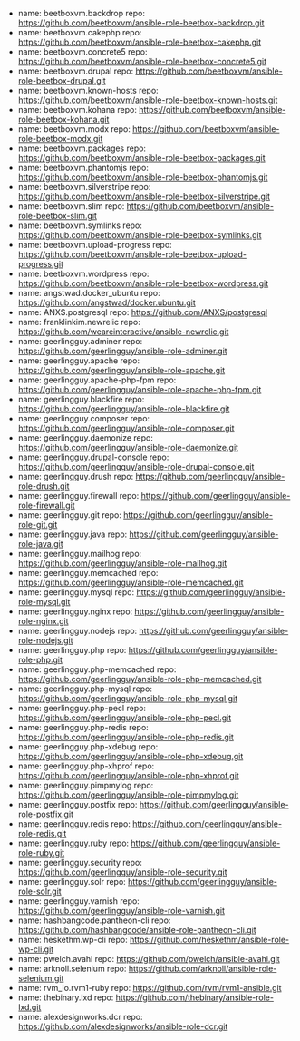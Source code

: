 
  - name: beetboxvm.backdrop
    repo: https://github.com/beetboxvm/ansible-role-beetbox-backdrop.git
  - name: beetboxvm.cakephp
    repo: https://github.com/beetboxvm/ansible-role-beetbox-cakephp.git
  - name: beetboxvm.concrete5
    repo: https://github.com/beetboxvm/ansible-role-beetbox-concrete5.git
  - name: beetboxvm.drupal
    repo: https://github.com/beetboxvm/ansible-role-beetbox-drupal.git
  - name: beetboxvm.known-hosts
    repo: https://github.com/beetboxvm/ansible-role-beetbox-known-hosts.git
  - name: beetboxvm.kohana
    repo: https://github.com/beetboxvm/ansible-role-beetbox-kohana.git
  - name: beetboxvm.modx
    repo: https://github.com/beetboxvm/ansible-role-beetbox-modx.git
  - name: beetboxvm.packages
    repo: https://github.com/beetboxvm/ansible-role-beetbox-packages.git
  - name: beetboxvm.phantomjs
    repo: https://github.com/beetboxvm/ansible-role-beetbox-phantomjs.git
  - name: beetboxvm.silverstripe
    repo: https://github.com/beetboxvm/ansible-role-beetbox-silverstripe.git
  - name: beetboxvm.slim
    repo: https://github.com/beetboxvm/ansible-role-beetbox-slim.git
  - name: beetboxvm.symlinks
    repo: https://github.com/beetboxvm/ansible-role-beetbox-symlinks.git
  - name: beetboxvm.upload-progress
    repo: https://github.com/beetboxvm/ansible-role-beetbox-upload-progress.git
  - name: beetboxvm.wordpress
    repo: https://github.com/beetboxvm/ansible-role-beetbox-wordpress.git
  - name: angstwad.docker_ubuntu
    repo: https://github.com/angstwad/docker.ubuntu.git
  - name: ANXS.postgresql
    repo: https://github.com/ANXS/postgresql
  - name: franklinkim.newrelic
    repo: https://github.com/weareinteractive/ansible-newrelic.git
  - name: geerlingguy.adminer
    repo: https://github.com/geerlingguy/ansible-role-adminer.git
  - name: geerlingguy.apache
    repo: https://github.com/geerlingguy/ansible-role-apache.git
  - name: geerlingguy.apache-php-fpm
    repo: https://github.com/geerlingguy/ansible-role-apache-php-fpm.git
  - name: geerlingguy.blackfire
    repo: https://github.com/geerlingguy/ansible-role-blackfire.git
  - name: geerlingguy.composer
    repo: https://github.com/geerlingguy/ansible-role-composer.git
  - name: geerlingguy.daemonize
    repo: https://github.com/geerlingguy/ansible-role-daemonize.git
  - name: geerlingguy.drupal-console
    repo: https://github.com/geerlingguy/ansible-role-drupal-console.git
  - name: geerlingguy.drush
    repo: https://github.com/geerlingguy/ansible-role-drush.git
  - name: geerlingguy.firewall
    repo: https://github.com/geerlingguy/ansible-role-firewall.git
  - name: geerlingguy.git
    repo: https://github.com/geerlingguy/ansible-role-git.git
  - name: geerlingguy.java
    repo: https://github.com/geerlingguy/ansible-role-java.git
  - name: geerlingguy.mailhog
    repo: https://github.com/geerlingguy/ansible-role-mailhog.git
  - name: geerlingguy.memcached
    repo: https://github.com/geerlingguy/ansible-role-memcached.git
  - name: geerlingguy.mysql
    repo: https://github.com/geerlingguy/ansible-role-mysql.git
  - name: geerlingguy.nginx
    repo: https://github.com/geerlingguy/ansible-role-nginx.git
  - name: geerlingguy.nodejs
    repo: https://github.com/geerlingguy/ansible-role-nodejs.git
  - name: geerlingguy.php
    repo: https://github.com/geerlingguy/ansible-role-php.git
  - name: geerlingguy.php-memcached
    repo: https://github.com/geerlingguy/ansible-role-php-memcached.git
  - name: geerlingguy.php-mysql
    repo: https://github.com/geerlingguy/ansible-role-php-mysql.git
  - name: geerlingguy.php-pecl
    repo: https://github.com/geerlingguy/ansible-role-php-pecl.git
  - name: geerlingguy.php-redis
    repo: https://github.com/geerlingguy/ansible-role-php-redis.git
  - name: geerlingguy.php-xdebug
    repo: https://github.com/geerlingguy/ansible-role-php-xdebug.git
  - name: geerlingguy.php-xhprof
    repo: https://github.com/geerlingguy/ansible-role-php-xhprof.git
  - name: geerlingguy.pimpmylog
    repo: https://github.com/geerlingguy/ansible-role-pimpmylog.git
  - name: geerlingguy.postfix
    repo: https://github.com/geerlingguy/ansible-role-postfix.git
  - name: geerlingguy.redis
    repo: https://github.com/geerlingguy/ansible-role-redis.git
  - name: geerlingguy.ruby
    repo: https://github.com/geerlingguy/ansible-role-ruby.git
  - name: geerlingguy.security
    repo: https://github.com/geerlingguy/ansible-role-security.git
  - name: geerlingguy.solr
    repo: https://github.com/geerlingguy/ansible-role-solr.git
  - name: geerlingguy.varnish
    repo: https://github.com/geerlingguy/ansible-role-varnish.git
  - name: hashbangcode.pantheon-cli
    repo: https://github.com/hashbangcode/ansible-role-pantheon-cli.git
  - name: heskethm.wp-cli
    repo: https://github.com/heskethm/ansible-role-wp-cli.git
  - name: pwelch.avahi
    repo: https://github.com/pwelch/ansible-avahi.git
  - name: arknoll.selenium
    repo: https://github.com/arknoll/ansible-role-selenium.git
  - name: rvm_io.rvm1-ruby
    repo: https://github.com/rvm/rvm1-ansible.git
  - name: thebinary.lxd
    repo: https://github.com/thebinary/ansible-role-lxd.git
  - name: alexdesignworks.dcr
    repo: https://github.com/alexdesignworks/ansible-role-dcr.git
